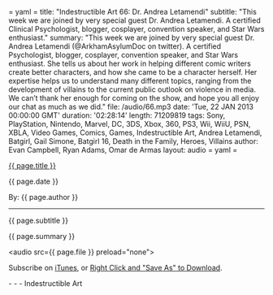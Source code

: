 = yaml =
title: "Indestructible Art 66: Dr. Andrea Letamendi"
subtitle: "This week we are joined by very special guest Dr. Andrea Letamendi. A certified Clinical Psychologist, blogger, cosplayer, convention speaker, and Star Wars enthusiast."
summary: "This week we are joined by very special guest Dr. Andrea Letamendi (@ArkhamAsylumDoc on twitter). A certified Psychologist, blogger, cosplayer, convention speaker, and Star Wars enthusiast. She tells us about her work in helping different comic writers create better characters, and how she came to be a character herself. Her expertise helps us to understand many different topics, ranging from the development of villains to the current public outlook on violence in media. We can’t thank her enough for coming on the show, and hope you all enjoy our chat as much as we did."
file: /audio/66.mp3
date: 'Tue, 22 JAN 2013 00:00:00 GMT'
duration: '02:28:14'
length: 71209819
tags: Sony, PlayStation, Nintendo, Marvel, DC, 3DS, Xbox, 360, PS3, Wii, WiiU, PSN, XBLA, Video Games, Comics, Games, Indestructible Art, Andrea Letamendi, Batgirl, Gail Simone, Batgirl 16, Death in the Family, Heroes, Villains
author: Evan Campbell, Ryan Adams, Omar de Armas
layout: audio
= yaml =

<a href="{{ page.url }}" class='postTitleLink'><p class='postTitle'>{{ page.title }}</p></a>
<p class='postPublished'>{{ page.date }}</p>
<p class='postAuthor'>By: {{ page.author }}</p>
<hr>
<p class='podcastSummary'>{{ page.subtitle }}</p>

<p class='podcastSummary'>{{ page.summary }}</p>

<audio src={{ page.file }} preload="none"></audio>
<p class='subLinks'>Subscribe on <a href='http://bit.ly/iapodcast'>iTunes</a>, or <a href={{ page.file }}>Right Click and "Save As" to Download</a>.</p>
- - -
Indestructible Art